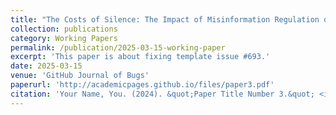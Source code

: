 ```yaml
---
title: "The Costs of Silence: The Impact of Misinformation Regulation on Finfluencers and Corporate Information Environment"
collection: publications
category: Working Papers
permalink: /publication/2025-03-15-working-paper
excerpt: 'This paper is about fixing template issue #693.'
date: 2025-03-15
venue: 'GitHub Journal of Bugs'
paperurl: 'http://academicpages.github.io/files/paper3.pdf'
citation: 'Your Name, You. (2024). &quot;Paper Title Number 3.&quot; <i>GitHub Journal of Bugs</i>. 1(3).'
---
```

